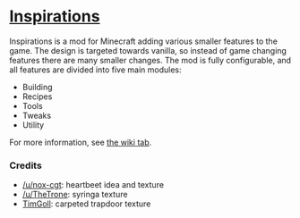 # [Inspirations](https://minecraft.curseforge.com/projects/inspirations)

Inspirations is a mod for Minecraft adding various smaller features to the game. The design is targeted towards vanilla, so instead of game changing features there are many smaller changes. The mod is fully configurable, and all features are divided into five main modules:

* Building
* Recipes
* Tools
* Tweaks
* Utility

For more information, see [the wiki tab](https://github.com/KnightMiner/Inspirations/wiki).



### Credits

- [/u/nox-cgt](https://www.reddit.com/user/nox-cgt): heartbeet idea and texture
- [/u/TheTrone](https://www.reddit.com/user/TheTrone): syringa texture
- [TimGoll](https://github.com/TimGoll): carpeted trapdoor texture

